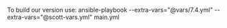To build our version use:
ansible-playbook --extra-vars="@vars/7.4.yml" --extra-vars="@scott-vars.yml" main.yml
